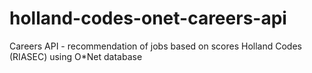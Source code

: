 # holland-codes-onet-careers-api
Careers API - recommendation of jobs based on scores Holland Codes (RIASEC) using O*Net database
